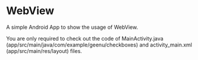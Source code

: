 # WebView
A simple Android App to show the usage of WebView.

You are only required to check out the code of MainActivity.java (app/src/main/java/com/example/geenu/checkboxes) and activity_main.xml (app/src/main/res/layout) files.
